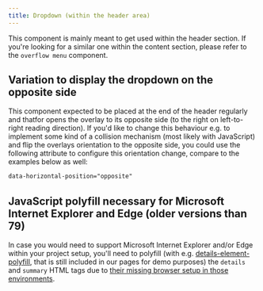 ```yaml
---
title: Dropdown (within the header area)
---
```


This component is mainly meant to get used within the header section. If you're looking for a similar one within the content section, please refer to the `overflow menu` component.

## Variation to display the dropdown on the opposite side

This component expected to be placed at the end of the header regularly and thatfor opens the overlay to its opposite side (to the right on left-to-right reading direction). If you'd like to change this behaviour e.g. to implement some kind of a collision mechanism (most likely with JavaScript) and flip the overlays orientation to the opposite side, you could use the following attribute to configure this orientation change, compare to the examples below as well:

```html
data-horizontal-position="opposite"
```

## JavaScript polyfill necessary for Microsoft Internet Explorer and Edge (older versions than 79)

In case you would need to support Microsoft Internet Explorer and/or Edge within your project setup, you'll need to polyfill (with e.g. [details-element-polyfill](https://github.com/javan/details-element-polyfill), that is still included in our pages for demo purposes) the `details` and `summary` HTML tags due to [their missing browser setup in those environments](https://caniuse.com/#feat=details).

[inspirational sources for this page]: # "https://html.spec.whatwg.org/multipage/grouping-content.html#the-menu-element"
[inspirational sources for this page]: # "https://www.uiguideline.com/components/menu-dropdown"
